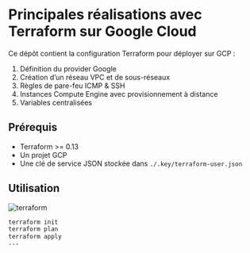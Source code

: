 # Principales réalisations avec Terraform sur Google Cloud

Ce dépôt contient la configuration Terraform pour déployer sur GCP :
1. Définition du provider Google  
2. Création d’un réseau VPC et de sous-réseaux  
3. Règles de pare-feu ICMP & SSH  
4. Instances Compute Engine avec provisionnement à distance  
5. Variables centralisées  

## Prérequis

- Terraform >= 0.13  
- Un projet GCP   
- Une clé de service JSON stockée dans `./.key/terraform-user.json`  

## Utilisation


![terraform](./capture/Terrafrom.png)


```bash
terraform init
terraform plan
terraform apply
---

